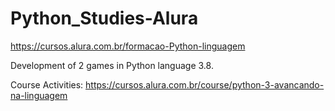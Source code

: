 # Python_Studies-Alura
https://cursos.alura.com.br/formacao-Python-linguagem

Development of 2 games in Python language 3.8.

Course Activities:
https://cursos.alura.com.br/course/python-3-avancando-na-linguagem
